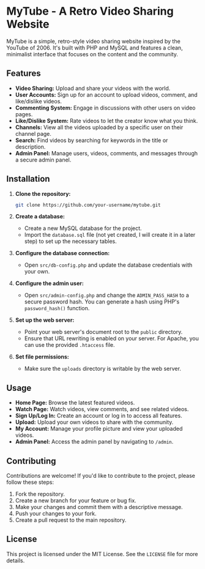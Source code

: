 # MyTube - A Retro Video Sharing Website

MyTube is a simple, retro-style video sharing website inspired by the YouTube of 2006. It's built with PHP and MySQL and features a clean, minimalist interface that focuses on the content and the community.

## Features

*   **Video Sharing:** Upload and share your videos with the world.
*   **User Accounts:** Sign up for an account to upload videos, comment, and like/dislike videos.
*   **Commenting System:** Engage in discussions with other users on video pages.
*   **Like/Dislike System:** Rate videos to let the creator know what you think.
*   **Channels:** View all the videos uploaded by a specific user on their channel page.
*   **Search:** Find videos by searching for keywords in the title or description.
*   **Admin Panel:** Manage users, videos, comments, and messages through a secure admin panel.

## Installation

1.  **Clone the repository:**
    ```bash
    git clone https://github.com/your-username/mytube.git
    ```

2.  **Create a database:**
    - Create a new MySQL database for the project.
    - Import the `database.sql` file (not yet created, I will create it in a later step) to set up the necessary tables.

3.  **Configure the database connection:**
    - Open `src/db-config.php` and update the database credentials with your own.

4.  **Configure the admin user:**
    - Open `src/admin-config.php` and change the `ADMIN_PASS_HASH` to a secure password hash. You can generate a hash using PHP's `password_hash()` function.

5.  **Set up the web server:**
    - Point your web server's document root to the `public` directory.
    - Ensure that URL rewriting is enabled on your server. For Apache, you can use the provided `.htaccess` file.

6.  **Set file permissions:**
    - Make sure the `uploads` directory is writable by the web server.

## Usage

*   **Home Page:** Browse the latest featured videos.
*   **Watch Page:** Watch videos, view comments, and see related videos.
*   **Sign Up/Log In:** Create an account or log in to access all features.
*   **Upload:** Upload your own videos to share with the community.
*   **My Account:** Manage your profile picture and view your uploaded videos.
*   **Admin Panel:** Access the admin panel by navigating to `/admin`.

## Contributing

Contributions are welcome! If you'd like to contribute to the project, please follow these steps:

1.  Fork the repository.
2.  Create a new branch for your feature or bug fix.
3.  Make your changes and commit them with a descriptive message.
4.  Push your changes to your fork.
5.  Create a pull request to the main repository.

## License

This project is licensed under the MIT License. See the `LICENSE` file for more details.
